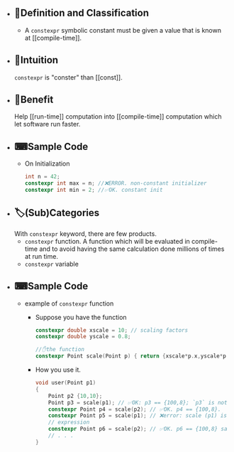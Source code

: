 - ## 📝Definition and Classification
	- A `constexpr` symbolic constant must be given a value that is known at [[compile-time]].
- ## 🧠Intuition
  `constexpr` is "conster" than [[const]].
- ## 🚀Benefit
   Help [[run-time]] computation into [[compile-time]] computation which let software run faster.
- ## ⌨Sample Code
	- On Initialization
	  
	  ``` c++
	  int n = 42;
	  constexpr int max = n; //❌ERROR. non-constant initializer
	  constexpr int min = 2; //✅OK. constant init
	  ```
- ## 🏷(Sub)Categories
  With `constexpr` keyword, there are few products.
	- `constexpr` function. A function which will be evaluated in compile-time and to avoid having the same calculation done millions of times at run time.
	- `constexpr` variable
- ## ⌨Sample Code
	- example of `constexpr` function
		- Suppose you have the function
		  
		  ``` c++
		  constexpr double xscale = 10; // scaling factors
		  constexpr double yscale = 0.8;
		  
		  //✋the function
		  constexpr Point scale(Point p) { return {xscale*p.x,yscale*p.y}; };
		  ```
		- How you use it.
		  
		  ``` c++
		  void user(Point p1)
		  {
		      Point p2 {10,10};
		      Point p3 = scale(p1); // ✅OK: p3 == {100,8}; `p3` is not declared with `constexpr` and its run-time evaluation is fine
		      constexpr Point p4 = scale(p2); // ✅OK. p4 == {100,8}.  `p4` is declared with `constexpr` and its calculation can all be handled in compile-time
		      constexpr Point p5 = scale(p1); // ❌error: scale (p1) is not a constant and not with const expression
		      // expression
		      constexpr Point p6 = scale(p2); // ✅OK. p6 == {100,8} same with p4
		      // . . .
		  }
		  ```